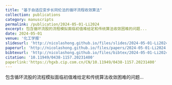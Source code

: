 ```yaml
---
title: "基于自适应变步长同伦法的循环流程收敛算法"
collection: publications
category: manuscripts
permalink: /publication/2024-05-01-Li2024
excerpt: 包含循环流股的流程模拟面临初值难给定和传统算法收敛困难的问题...
date: 2024-05-01
venue: '化工学报'
slidesurl: 'http://nicolashong.github.io/files/slides/2024-05-01-Li2024.pdf'
paperurl: 'http://nicolashong.github.io/files/papers/2024-05-01-Li2024.pdf'
bibtexurl: 'http://nicolashong.github.io/files/bibtex/2024-05-01-Li2024.bib'
citation: '10.11949/0438-1157.20231400'
paperlink:'https://hgxb.cip.com.cn/CN/10.11949/0438-1157.20231400'
---
```


包含循环流股的流程模拟面临初值难给定和传统算法收敛困难的问题...
